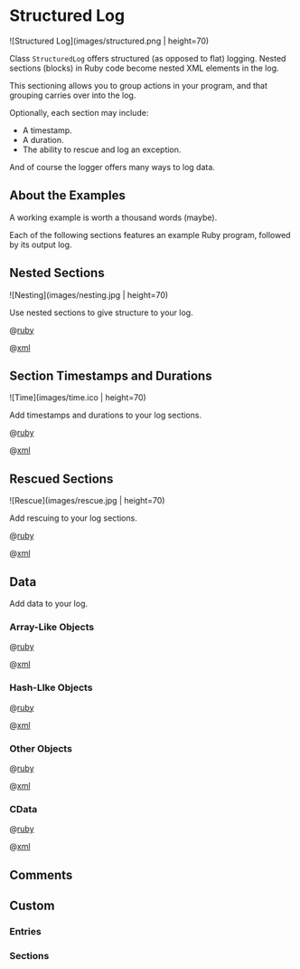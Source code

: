 # Structured Log

![Structured Log](images/structured.png | height=70)

Class <code>StructuredLog</code> offers structured (as opposed to flat) logging.  Nested sections (blocks) in Ruby code become nested XML elements in the log.

This sectioning allows you to group actions in your program, and that grouping carries over into the log.

Optionally, each section may include:
<ul>
<li>A timestamp.
<li>A duration.
<li>The ability to rescue and log an exception.
</ul>

And of course the logger offers many ways to log data.

## About the Examples

A working example is worth a thousand words (maybe).

Each of the following sections features an example Ruby program, followed by its output log.

## Nested Sections
![Nesting](images/nesting.jpg | height=70)

Use nested sections to give structure to your log.

@[ruby](scripts/sections.rb)

@[xml](logs/sections.xml)

## Section Timestamps and Durations
![Time](images/time.ico | height=70)

Add timestamps and durations to your log sections.

@[ruby](scripts/time.rb)

@[xml](logs/time.xml)

## Rescued Sections
![Rescue](images/rescue.jpg | height=70)

Add rescuing to your log sections.

@[ruby](scripts/rescue.rb)

@[xml](logs/rescue.xml)

## Data

Add data to your log.

### Array-Like Objects

@[ruby](scripts/array.rb)

@[xml](logs/array.xml)

### Hash-LIke Objects

@[ruby](scripts/hash.rb)

@[xml](logs/hash.xml)

### Other Objects

@[ruby](scripts/data.rb)

@[xml](logs/data.xml)

### CData

@[ruby](scripts/cdata.rb)

@[xml](logs/cdata.xml)

## Comments

## Custom

### Entries

### Sections

